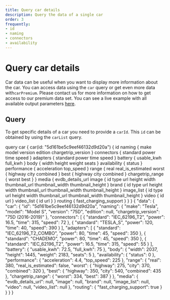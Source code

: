 ```yaml
---
title: Query car details
description: Query the data of a single car
order: 3
frequently:
- id
- naming
- connectors
- availability
---
```


# Query car details
Car data can be useful when you want to display more information about the car. You can access data using the `car` query or get even more data with`carPremium`. Please <cta action='smallchat'>contact us</cta> for more information on how to get access to our premium data set. You can see a live example with all available output parameters [here](https://playground.chargetrip.com/?page=car).

<api-reference-actions example-url="https://examples.chargetrip.com/?id=car-details" url="https://playground.chargetrip.com/?page=car"></api-reference-actions>

## Query
To get specific details of a car you need to provide a `carId`. This `id` can be obtained by using the `carList` query.

<schema name="car" :frequent="frequently"></schema>

<response error="car"></response>

<playground>
<code-block lang="graphql" type="query">
query car {
  car(id: "5d161be5c9eef46132d9d20a") {
    id
    naming {
      make
      model
      version
      edition
      chargetrip_version
    }
    connectors {
      standard
      power
      time
      speed
    }
    adapters {
      standard
      power
      time
      speed
    }
    battery {
      usable_kwh
      full_kwh
    }
    body {
      width
      height
      weight
      seats
    }
    availability {
      status
    }
    performance {
      acceleration
      top_speed
    }
    range {
      real
      real_is_estimated
      worst {
        highway
        city
        combined
      }
      best {
        highway
        city
        combined
      }
      chargetrip_range {
        worst
        best
      }
    }
    media {
      evdb_details_url
      image {
        id
        type
        url
        height
        width
        thumbnail_url
        thumbnail_width
        thumbnail_height
      }
      brand {
        id
        type
        url
        height
        width
        thumbnail_url
        thumbnail_width
        thumbnail_height
      }
      image_list {
        id
        type
        url
        height
        width
        thumbnail_url
        thumbnail_width
        thumbnail_height
      }
      video {
        id
        url
      }
      video_list {
        id
        url
      }
    }
    routing {
      fast_charging_support
    }
  }
}

</code-block>

<code-block lang="json" type="response">
{
  "data": {
    "car": {
      "id": "5d161be5c9eef46132d9d20a",
      "naming": {
        "make": "Tesla",
        "model": "Model S",
        "version": "75D",
        "edition": null,
        "chargetrip_version": "75D (2016-2019)"
      },
      "connectors": [
        {
          "standard": "IEC_62196_T2",
          "power": 16.5,
          "time": 315,
          "speed": 72
        },
        {
          "standard": "TESLA_S",
          "power": 120,
          "time": 40,
          "speed": 390
        }
      ],
      "adapters": [
        {
          "standard": "IEC_62196_T2_COMBO",
          "power": 80,
          "time": 45,
          "speed": 350
        },
        {
          "standard": "CHADEMO",
          "power": 80,
          "time": 45,
          "speed": 350
        },
        {
          "standard": "IEC_62196_T2",
          "power": 16.5,
          "time": 315,
          "speed": 55
        }
      ],
      "battery": {
        "usable_kwh": 72.5,
        "full_kwh": 75
      },
      "body": {
        "width": 2037,
        "height": 1445,
        "weight": 2183,
        "seats": 5
      },
      "availability": {
        "status": 0
      },
      "performance": {
        "acceleration": 4.4,
        "top_speed": 225
      },
      "range": {
        "real": 380,
        "real_is_estimated": false,
        "worst": {
          "highway": 275,
          "city": 370,
          "combined": 320
        },
        "best": {
          "highway": 350,
          "city": 540,
          "combined": 435
        },
        "chargetrip_range": {
          "worst": 334,
          "best": 387
        }
      },
      "media": {
        "evdb_details_url": null,
        "image": null,
        "brand": null,
        "image_list": null,
        "video": null,
        "video_list": null
      },
      "routing": {
        "fast_charging_support": true
      }
    }
  }
}
</code-block>

</playground>
